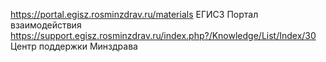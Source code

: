 https://portal.egisz.rosminzdrav.ru/materials ЕГИСЗ Портал взаимодействия
https://support.egisz.rosminzdrav.ru/index.php?/Knowledge/List/Index/30 Центр поддержки Минздрава
